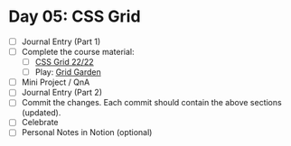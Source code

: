 # Day 05: CSS Grid

- [ ] Journal Entry (Part 1)
- [ ] Complete the course material:
  - [ ] [CSS Grid 22/22](https://www.freecodecamp.org/learn/responsive-web-design/#css-grid)
  - [ ] Play: [Grid Garden](https://cssgridgarden.com/)
- [ ] Mini Project / QnA
- [ ] Journal Entry (Part 2)
- [ ] Commit the changes. Each commit should contain the above sections (updated).
- [ ] Celebrate
- [ ] Personal Notes in Notion (optional)
<!-- [x] to tick -->
